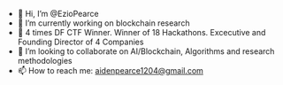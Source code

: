 - 👋 Hi, I’m @EzioPearce
- 👀 I’m currently working on blockchain research
- 🌱 4 times DF CTF Winner. Winner of 18 Hackathons. Excecutive and Founding Director of 4 Companies
- 💞️ I’m looking to collaborate on AI/Blockchain, Algorithms and research methodologies
- 📫 How to reach me: aidenpearce1204@gmail.com

<!---
EzioPearce/EzioPearce is a ✨ special ✨ repository because its `README.md` (this file) appears on your GitHub profile.
You can click the Preview link to take a look at your changes.
--->

